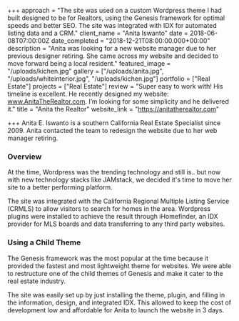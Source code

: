 +++
approach = "The site was used on a custom Wordpress theme I had built designed to be for Realtors, using the Genesis framework for optimal speeds and better SEO. The site was integrated with IDX for automated listing data and a CRM."
client_name = "Anita Iswanto"
date = 2018-06-08T07:00:00Z
date_completed = "2018-12-21T08:00:00.000+00:00"
description = "Anita was looking for a new website manager due to her previous designer retiring. She came across my website and decided to move forward being a local resident."
featured_image = "/uploads/kichen.jpg"
gallery = ["/uploads/anita.jpg", "/uploads/whiteinterior.jpg", "/uploads/kichen.jpg"]
portfolio = ["Real Estate"]
projects = ["Real Estate"]
review = "Super easy to work with! His timeline is excellent. He recently designed my website: www.AnitaTheRealtor.com. I’m looking for some simplicity and he delivered it."
title = "Anita the Realtor"
website_link = "https://anitatherealtor.com"

+++
Anita E. Iswanto is a southern California Real Estate Specialist since 2009. Anita contacted the team to redesign the website due to her web manager retiring.

### Overview

At the time, Wordpress was the trending technology and still is.. but now with new technology stacks like JAMstack, we decided it's time to move her site to a better performing platform.

The site was integrated with the California Regional Multiple Listing Service (CRMLS) to allow visitors to search for homes in the area. Wordpress plugins were installed to achieve the result through iHomefinder, an IDX provider for MLS boards and data transferring to any third party websites.

### Using a Child Theme

The Genesis framework was the most popular at the time because it provided the fastest and most lightweight theme for websites. We were able to restructure one of the child themes of Genesis and make it cater to the real estate industry.

The site was easily set up by just installing the theme, plugin, and filling in the information, design, and integrated IDX. This allowed to keep the cost of development low and affordable for Anita to launch the website in 3 days.